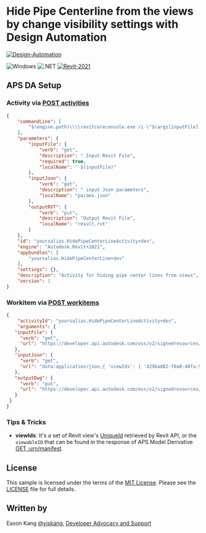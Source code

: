 # Hide Pipe Centerline from the views by change visibility settings with Design Automation

[![Design-Automation](https://img.shields.io/badge/Design%20Automation-v3-green.svg)](http://developer.autodesk.com/)

![Windows](https://img.shields.io/badge/Plugins-Windows-lightgrey.svg)
![.NET](https://img.shields.io/badge/.NET%20Framework-4.8-blue.svg)
[![Revit-2021](https://img.shields.io/badge/Revit-2021-lightgrey.svg)](http://autodesk.com/revit)

## APS DA Setup

### Activity via [POST activities](https://aps.autodesk.com/en/docs/design-automation/v3/reference/http/activities-POST/)

```json
{
    "commandLine": [
        "$(engine.path)\\\\revitcoreconsole.exe /i \"$(args[inputFile].path)\" /al \"$(appbundles[HidePipeCenterLine].path)\""
    ],
    "parameters": {
        "inputFile": {
            "verb": "get",
            "description": " Input Revit File",
            "required": true,
            "localName": " $(inputFile)"
        },
        "inputJson": {
            "verb": "get",
            "description": " input Json parameters",
            "localName": "params.json"
        },
        "outputRVT": {
            "verb": "put",
            "description": "Output Revit File",
            "localName": "result.rvt"
        }
    },
    "id": "yoursalias.HidePipeCenterLineActivity+dev",
    "engine": "Autodesk.Revit+2021",
    "appbundles": [
        "yoursalias.HidePipeCenterLine+dev"
    ],
    "settings": {},
    "description": "Activity for hiding pipe center lines from views",
    "version": 1
}
```

### Workitem via [POST workitems](https://aps.autodesk.com/en/docs/design-automation/v3/reference/http/workitems-POST/)

```json
{
    "activityId": "yoursalias.HidePipeCenterLineActivity+dev",
    "arguments": {
   "inputFile": {
     "verb": "get",
     "url": "https://developer.api.autodesk.com/oss/v2/signedresources/...?region=US"
   },
   "inputJson": {
     "verb": "get",
     "url": "data:application/json,{ 'viewIds': [ '429ba882-f0a0-40fa-96e6-c6e02d9fc601-00011abc' ] }"
   },
   "outputDwg": {
     "verb": "put",
     "url": "https://developer.api.autodesk.com/oss/v2/signedresources/...?region=US"
   }
 }
}
```

### Tips & Tricks

- **viewIds**: It's a set of Revit view's [UniqueId](https://www.revitapidocs.com/2023/f9a9cb77-6913-6d41-ecf5-4398a24e8ff8.htm) retrieved by Revit API, or the `viewableID` that can be found in the response of APS Model Derivative [GET :urn/manifest](https://aps.autodesk.com/en/docs/model-derivative/v2/reference/http/manifest/urn-manifest-GET/).

## License

This sample is licensed under the terms of the [MIT License](http://opensource.org/licenses/MIT). Please see the [LICENSE](LICENSE) file for full details.

## Written by

Eason Kang [@yiskang](https://twitter.com/yiskang), [Developer Advocacy and Support](http://aps.autodesk.com)